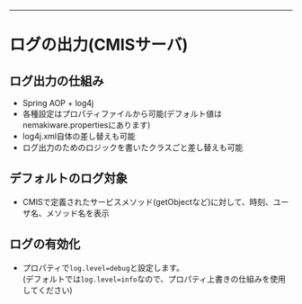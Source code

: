 ---
# ログの出力(CMISサーバ)

## ログ出力の仕組み
* Spring AOP + log4j
* 各種設定はプロパティファイルから可能(デフォルト値はnemakiware.propertiesにあります)
* log4j.xml自体の差し替えも可能
* ログ出力のためのロジックを書いたクラスごと差し替えも可能

## デフォルトのログ対象
* CMISで定義されたサービスメソッド(getObjectなど)に対して、時刻、ユーザ名、メソッド名を表示

## ログの有効化
* プロパティで`log.level=debug`と設定します。<br>(デフォルトでは`log.level=info`なので、プロパティ上書きの仕組みを使用してください)